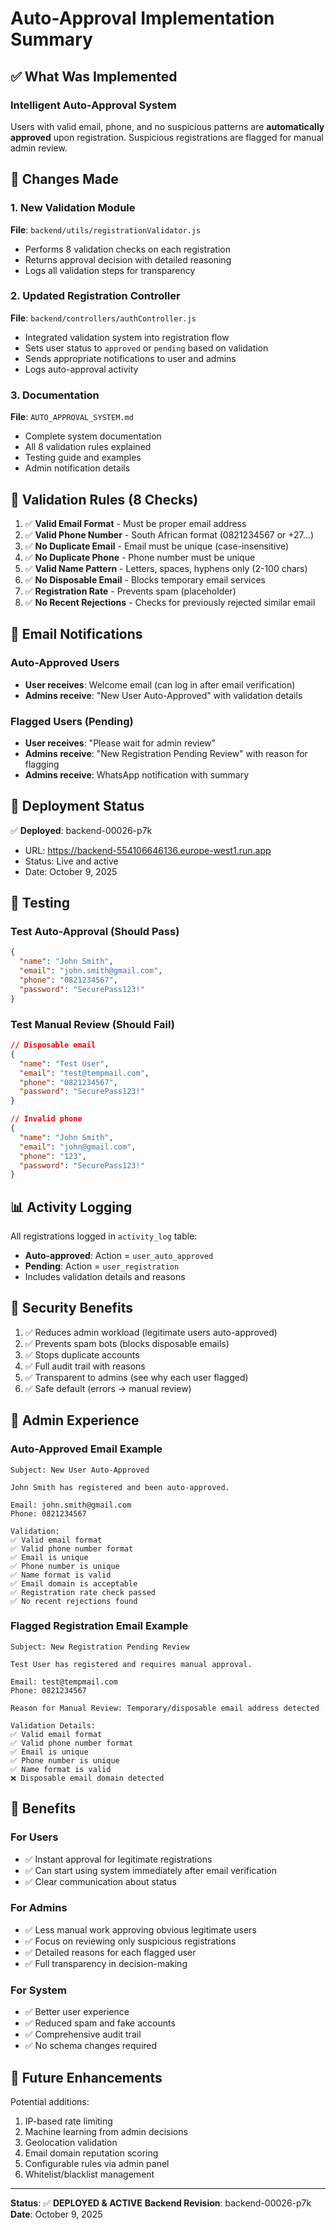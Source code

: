 # Auto-Approval Implementation Summary

## ✅ What Was Implemented

### Intelligent Auto-Approval System
Users with valid email, phone, and no suspicious patterns are **automatically approved** upon registration. Suspicious registrations are flagged for manual admin review.

## 🔧 Changes Made

### 1. New Validation Module
**File**: `backend/utils/registrationValidator.js`
- Performs 8 validation checks on each registration
- Returns approval decision with detailed reasoning
- Logs all validation steps for transparency

### 2. Updated Registration Controller
**File**: `backend/controllers/authController.js`
- Integrated validation system into registration flow
- Sets user status to `approved` or `pending` based on validation
- Sends appropriate notifications to user and admins
- Logs auto-approval activity

### 3. Documentation
**File**: `AUTO_APPROVAL_SYSTEM.md`
- Complete system documentation
- All 8 validation rules explained
- Testing guide and examples
- Admin notification details

## 🎯 Validation Rules (8 Checks)

1. ✅ **Valid Email Format** - Must be proper email address
2. ✅ **Valid Phone Number** - South African format (0821234567 or +27...)
3. ✅ **No Duplicate Email** - Email must be unique (case-insensitive)
4. ✅ **No Duplicate Phone** - Phone number must be unique
5. ✅ **Valid Name Pattern** - Letters, spaces, hyphens only (2-100 chars)
6. ✅ **No Disposable Email** - Blocks temporary email services
7. ✅ **Registration Rate** - Prevents spam (placeholder)
8. ✅ **No Recent Rejections** - Checks for previously rejected similar email

## 📧 Email Notifications

### Auto-Approved Users
- **User receives**: Welcome email (can log in after email verification)
- **Admins receive**: "New User Auto-Approved" with validation details

### Flagged Users (Pending)
- **User receives**: "Please wait for admin review"
- **Admins receive**: "New Registration Pending Review" with reason for flagging
- **Admins receive**: WhatsApp notification with summary

## 🚀 Deployment Status

✅ **Deployed**: backend-00026-p7k
- URL: https://backend-554106646136.europe-west1.run.app
- Status: Live and active
- Date: October 9, 2025

## 🧪 Testing

### Test Auto-Approval (Should Pass)
```json
{
  "name": "John Smith",
  "email": "john.smith@gmail.com",
  "phone": "0821234567",
  "password": "SecurePass123!"
}
```

### Test Manual Review (Should Fail)
```json
// Disposable email
{
  "name": "Test User",
  "email": "test@tempmail.com",
  "phone": "0821234567",
  "password": "SecurePass123!"
}

// Invalid phone
{
  "name": "John Smith",
  "email": "john@gmail.com",
  "phone": "123",
  "password": "SecurePass123!"
}
```

## 📊 Activity Logging

All registrations logged in `activity_log` table:
- **Auto-approved**: Action = `user_auto_approved`
- **Pending**: Action = `user_registration`
- Includes validation details and reasons

## 🔐 Security Benefits

1. ✅ Reduces admin workload (legitimate users auto-approved)
2. ✅ Prevents spam bots (blocks disposable emails)
3. ✅ Stops duplicate accounts
4. ✅ Full audit trail with reasons
5. ✅ Transparent to admins (see why each user flagged)
6. ✅ Safe default (errors → manual review)

## 📝 Admin Experience

### Auto-Approved Email Example
```
Subject: New User Auto-Approved

John Smith has registered and been auto-approved.

Email: john.smith@gmail.com
Phone: 0821234567

Validation:
✅ Valid email format
✅ Valid phone number format
✅ Email is unique
✅ Phone number is unique
✅ Name format is valid
✅ Email domain is acceptable
✅ Registration rate check passed
✅ No recent rejections found
```

### Flagged Registration Email Example
```
Subject: New Registration Pending Review

Test User has registered and requires manual approval.

Email: test@tempmail.com
Phone: 0821234567

Reason for Manual Review: Temporary/disposable email address detected

Validation Details:
✅ Valid email format
✅ Valid phone number format
✅ Email is unique
✅ Phone number is unique
✅ Name format is valid
❌ Disposable email domain detected
```

## 🎉 Benefits

### For Users
- ✅ Instant approval for legitimate registrations
- ✅ Can start using system immediately after email verification
- ✅ Clear communication about status

### For Admins
- ✅ Less manual work approving obvious legitimate users
- ✅ Focus on reviewing only suspicious registrations
- ✅ Detailed reasons for each flagged user
- ✅ Full transparency in decision-making

### For System
- ✅ Better user experience
- ✅ Reduced spam and fake accounts
- ✅ Comprehensive audit trail
- ✅ No schema changes required

## 🔮 Future Enhancements

Potential additions:
1. IP-based rate limiting
2. Machine learning from admin decisions
3. Geolocation validation
4. Email domain reputation scoring
5. Configurable rules via admin panel
6. Whitelist/blacklist management

---

**Status**: ✅ **DEPLOYED & ACTIVE**
**Backend Revision**: backend-00026-p7k
**Date**: October 9, 2025
